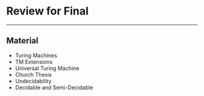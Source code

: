 # Review for Final
---

## Material
- Turing Machines
- TM Extensions
- Universal Turing Machine
- Church Thesis
- Undecidability
- Decidable and Semi-Decidable

## 
